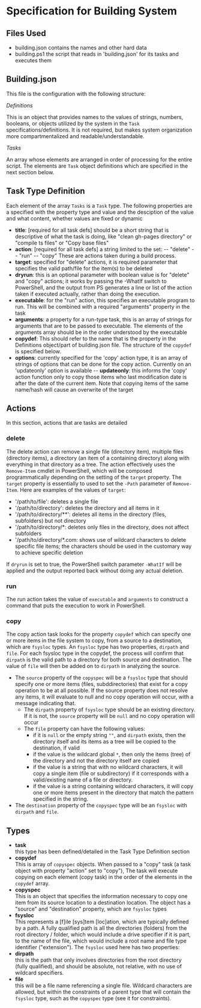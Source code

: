# Specification for Building System

## Files Used
- building.json
    contains the names and other hard data
- building.ps1
    the script that reads in 'building.json' for its tasks and executes them
    
## Building.json
This file is the configuration with the following structure:

  *Definitions*

  This is an object that provides names to the values of strings, numbers, booleans, or objects utilized by the system in the `Task` specifications/definitions. It is not required, but makes system organization more compartmentalized and readable/understandable.

  *Tasks*

  An array whose elements are arranged in order of processing for the entire script. The elements are `Task` object definitions which are specified in the next section below.

## Task Type Definition
Each element of the array `Tasks` is a `Task` type. The following properties are a specified with the property type and value and the desciption of the value and what content, whether values are fixed or dynamic

- **title**: [required for all task defs] should be a short string that is descriptive of what the task is doing, like "clean gh-pages directory" or "compile ts files" or "Copy base files"
- **action**: [required for all task defs] a string limited to the set:
    -- "delete"
    -- "run"
    -- "copy"
These are actions taken during a build process.
- **target**: specified for "delete" actions, it is required parameter that specifies the valid path/file for the item(s) to be deleted
- **dryrun**: this is an optional parameter with boolean value is for "delete" and "copy" actions; it works by passing the -WhatIf switch to PowerShell, and the output from PS generates a line or list of the action taken if executed actually, rather than doing the execution.
- **executable**: for the "run" action, this specifies an executable program to run. This will be combined with a required "arguments" property in the task
- **arguments**: a property for a run-type task, this is an array of strings for arguments that are to be passed to executable. The elements of the arguments array should be in the order understood by the executable
- **copydef**: This should refer to the name that is the property in the Definitions object/part of building.json file. The structure of the `copydef` is specified below.
- **options**: currently specified for the 'copy' action type, it is an array of strings of options that can be done for the copy action. Currently on an 'updateonly' option is available
    -- **updateonly**: this informs the 'copy' action function only to copy those items who last modification date is after the date of the current item. Note that copying items of the same name/hash will cause an overwrite of the target

## Actions
In this section, actions that are tasks are detailed

### delete
The delete action can remove a single file (directory item), multiple files (directory items), a directory (an item of a containing directory) along with everything in that directory as a tree. The action effectively uses the `Remove-Item` cmdlet in PowerShell, which will be composed programmatically depending on the setting of the `target` property. The `target` property is essentially to used to set the `-Path` parameter of `Remove-Item`. Here are examples of the values of `target`:
- '/path/to/file': deletes a single file
- '/path/to/directory': deletes the directory and all items in it
- '/path/to/directory/**': deletes all items in the directory (files, subfolders) but not directory
- '/path/to/directory/*: deletes only files in the directory, does not affect subfolders
- '/path/to/directory/*.com: shows use of wildcard characters to delete specific file items; the characters should be used in the customary way to achieve specific deletion

If `dryrun` is set to true, the PowerShell switch parameter `-WhatIf` will be applied and the output reported back without doing any actual deletion.
  
### run
The run action takes the value of `executable` and `arguments` to construct a command that puts the execution to work in PowerShell.

### copy
The copy action task looks for the property `copydef` which can specify one or more items in the file system to copy, from a source to a destination, which are `fsysloc` types. An `fsysloc` type has two properties, `dirpath` and `file`. For each fsysloc type in the copydef, the process will confirm that `dirpath` is the valid path to a directory for both source and destination. The value of `file` will then be added on to `dirpath` in analyzing the source.

- The `source` property of the `copyspec` will be a `fsysloc` type that should specify one or more items (files, subddirectories) that exist for a copy operation to be at all possible. If the source property does not resolve any items, it will evaluate to null and no copy operation will occur, with a message indicating that.
    - The `dirpath` property of `fsysloc` type should be an existing directory. If it is not, the `source` property will be `null` and no copy operation will occur
    - The `file` property can have the following values:
      - if it is `null` or the empty string `""`, and `dirpath` exists, then the directory itself and its items as a tree will be copied to the destination, if valid
      - if the value is the wildcard global `*`, then only the items (tree) of the directory and not the directory itself are copied
      - if the value is a string that with no wildcard characters, it will copy a single item (file or subdirectory) if it corresponds with a valid/existing name of a file or directory.
      - if the value is a string containing wildcard characters, it will copy one or more items present in the directory that match the pattern specified in the string.
- The `destination` property of the `copyspec` type will be an `fsysloc` with `dirpath` and `file`. 

## Types
* **task**   
this type has been defined/detailed in the Task Type Definition section
* **copydef**   
This is array of `copyspec` objects. When passed to a "copy" task (a task object with property "action" set to "copy"), The task will execute copying on each element (copy task) in the order of the elements in the `copydef` array.
* **copyspec**  
This is an object that specifies the information necessary to copy one item from its source location to a destination location. The object has a "source" and "destination" property, which are `fsysloc` types
* **fsysloc**   
This represents a [f]ile [sys]tem [loc]ation, which are typically defined by a path. A fully qualified path is all the directories (folders) from the root directory / folder, which would include a drive specifier if it is part, to the name of the file, which would include a root name and file type identifier ("extension"). The `fsysloc` used here has two properties:
* **dirpath**   
this is the path that only involves directories from the root directory (fully qualified), and should be absolute, not relative, with no use of wildcard specifiers.
* **file**  
this will be a file name referencing a single file. Wildcard characters are allowed, but within the constraints of a parent type that will contain the `fsysloc` type, such as the `copyspec`  type (see it for constraints).
